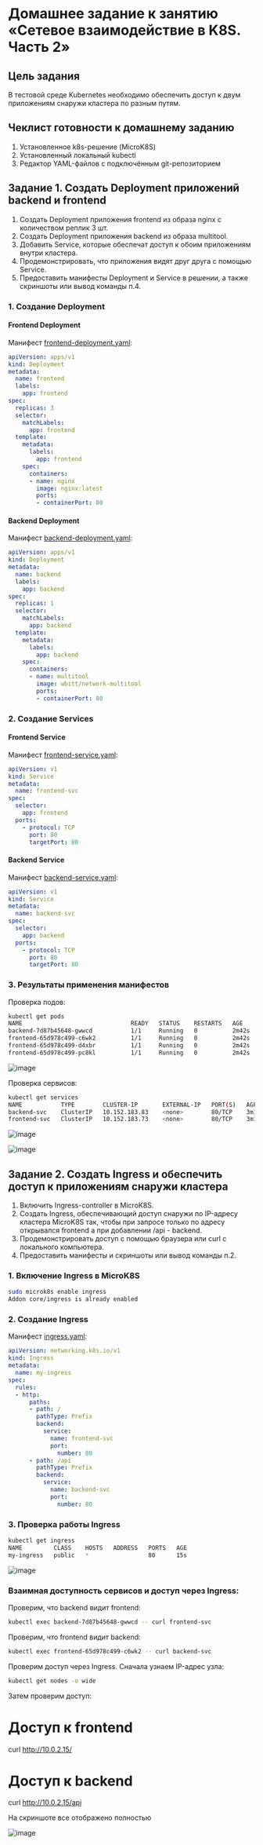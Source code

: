 # Домашнее задание к занятию «Сетевое взаимодействие в K8S. Часть 2»

## Цель задания

В тестовой среде Kubernetes необходимо обеспечить доступ к двум приложениям снаружи кластера по разным путям.

## Чеклист готовности к домашнему заданию

1. Установленное k8s-решение (MicroK8S)
2. Установленный локальный kubectl
3. Редактор YAML-файлов с подключённым git-репозиторием

## Задание 1. Создать Deployment приложений backend и frontend

1. Создать Deployment приложения frontend из образа nginx с количеством реплик 3 шт.  
2. Создать Deployment приложения backend из образа multitool.  
3. Добавить Service, которые обеспечат доступ к обоим приложениям внутри кластера.  
4. Продемонстрировать, что приложения видят друг друга с помощью Service.  
5. Предоставить манифесты Deployment и Service в решении, а также скриншоты или вывод команды п.4.  

### 1. Создание Deployment

#### Frontend Deployment

Манифест [frontend-deployment.yaml](task1/frontend-deployment.yaml):
```yaml
apiVersion: apps/v1
kind: Deployment
metadata:
  name: frontend
  labels:
    app: frontend
spec:
  replicas: 3
  selector:
    matchLabels:
      app: frontend
  template:
    metadata:
      labels:
        app: frontend
    spec:
      containers:
      - name: nginx
        image: nginx:latest
        ports:
        - containerPort: 80
```

#### Backend Deployment

Манифест [backend-deployment.yaml](task1/backend-deployment.yaml):
```yaml
apiVersion: apps/v1
kind: Deployment
metadata:
  name: backend
  labels:
    app: backend
spec:
  replicas: 1
  selector:
    matchLabels:
      app: backend
  template:
    metadata:
      labels:
        app: backend
    spec:
      containers:
      - name: multitool
        image: wbitt/network-multitool
        ports:
        - containerPort: 80
```

### 2. Создание Services

#### Frontend Service

Манифест [frontend-service.yaml](task1/frontend-service.yaml):
```yaml
apiVersion: v1
kind: Service
metadata:
  name: frontend-svc
spec:
  selector:
    app: frontend
  ports:
    - protocol: TCP
      port: 80
      targetPort: 80
```

#### Backend Service

Манифест [backend-service.yaml](task1/backend-service.yaml):
```yaml
apiVersion: v1
kind: Service
metadata:
  name: backend-svc
spec:
  selector:
    app: backend
  ports:
    - protocol: TCP
      port: 80
      targetPort: 80
```

### 3. Результаты применения манифестов

Проверка подов:
```bash
kubectl get pods
NAME                               READY   STATUS    RESTARTS   AGE
backend-7d87b45648-gwwcd           1/1     Running   0          2m42s
frontend-65d978c499-c6wk2          1/1     Running   0          2m42s
frontend-65d978c499-d4xbr          1/1     Running   0          2m42s
frontend-65d978c499-pc8kl          1/1     Running   0          2m42s
```

![image](https://github.com/Byzgaev-I/5-NetworkK8S-II/blob/main/5-1.png)

Проверка сервисов:
```bash
kubectl get services
NAME           TYPE        CLUSTER-IP       EXTERNAL-IP   PORT(S)   AGE
backend-svc    ClusterIP   10.152.183.83    <none>        80/TCP    3m10s
frontend-svc   ClusterIP   10.152.183.73    <none>        80/TCP    3m10s
```
![image](https://github.com/Byzgaev-I/5-NetworkK8S-II/blob/main/5-2.png)


![image](https://github.com/Byzgaev-I/5-NetworkK8S-II/blob/main/5-1-1.png)

## Задание 2. Создать Ingress и обеспечить доступ к приложениям снаружи кластера

1. Включить Ingress-controller в MicroK8S.
2. Создать Ingress, обеспечивающий доступ снаружи по IP-адресу кластера MicroK8S так, чтобы при запросе только по адресу открывался frontend а при добавлении /api - backend.
3. Продемонстрировать доступ с помощью браузера или curl с локального компьютера.
4. Предоставить манифесты и скриншоты или вывод команды п.2.


### 1. Включение Ingress в MicroK8S

```bash
sudo microk8s enable ingress
Addon core/ingress is already enabled
```

### 2. Создание Ingress

Манифест [ingress.yaml](task2/ingress.yaml):
```yaml
apiVersion: networking.k8s.io/v1
kind: Ingress
metadata:
  name: my-ingress
spec:
  rules:
  - http:
      paths:
      - path: /
        pathType: Prefix
        backend:
          service:
            name: frontend-svc
            port:
              number: 80
      - path: /api
        pathType: Prefix
        backend:
          service:
            name: backend-svc
            port:
              number: 80
```

### 3. Проверка работы Ingress

```bash
kubectl get ingress
NAME         CLASS    HOSTS   ADDRESS   PORTS   AGE
my-ingress   public   *                 80      15s
```
![image](https://github.com/Byzgaev-I/5-NetworkK8S-II/blob/main/5-3.png)

### Взаимная доступность сервисов и доступ через Ingress:

Проверим, что backend видит frontend:  
```bash
kubectl exec backend-7d87b45648-gwwcd -- curl frontend-svc
```

Проверим, что frontend видит backend:
```bash
kubectl exec frontend-65d978c499-c6wk2 -- curl backend-svc
```

Проверим доступ через Ingress. Сначала узнаем IP-адрес узла:
```bash
kubectl get nodes -o wide
```

Затем проверим доступ:

# Доступ к frontend
curl http://10.0.2.15/

# Доступ к backend
curl http://10.0.2.15/api

На скриншоте все отображено полностью

![image](https://github.com/Byzgaev-I/5-NetworkK8S-II/blob/main/5-2-1.png)








